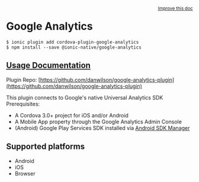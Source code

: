 <a style="float:right;font-size:12px;" href="http://github.com/driftyco/ionic-native/edit/master/src/@ionic-native/plugins/google-analytics/index.ts#L3">
  Improve this doc
</a>

# Google Analytics

```
$ ionic plugin add cordova-plugin-google-analytics
$ npm install --save @ionic-native/google-analytics
```

## [Usage Documentation](https://ionicframework.com/docs/v2/native/google-analytics/)

Plugin Repo: [https://github.com/danwilson/google-analytics-plugin](https://github.com/danwilson/google-analytics-plugin)

This plugin connects to Google's native Universal Analytics SDK
Prerequisites:
- A Cordova 3.0+ project for iOS and/or Android
- A Mobile App property through the Google Analytics Admin Console
- (Android) Google Play Services SDK installed via [Android SDK Manager](https://developer.android.com/sdk/installing/adding-packages.html)

## Supported platforms
- Android
- iOS
- Browser



